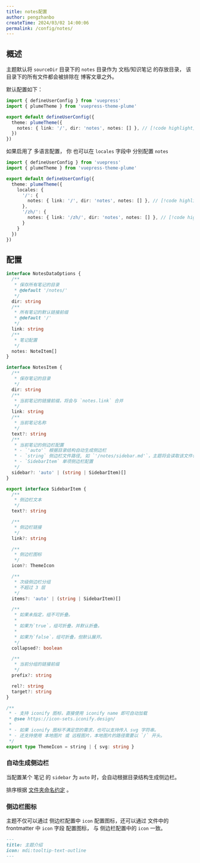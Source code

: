 ```yaml
---
title: notes配置
author: pengzhanbo
createTime: 2024/03/02 14:00:06
permalink: /config/notes/
---
```


## 概述

主题默认将 `sourceDir` 目录下的 `notes` 目录作为 文档/知识笔记 的存放目录，
该目录下的所有文件都会被排除在 博客文章之外。

默认配置如下：

```ts
import { defineUserConfig } from 'vuepress'
import { plumeTheme } from 'vuepress-theme-plume'

export default defineUserConfig({
  theme: plumeTheme({
    notes: { link: '/', dir: 'notes', notes: [] }, // [!code highlight]
  })
})
```

如果启用了 多语言配置， 你 也可以在 `locales` 字段中 分别配置 `notes`

```ts
import { defineUserConfig } from 'vuepress'
import { plumeTheme } from 'vuepress-theme-plume'

export default defineUserConfig({
  theme: plumeTheme({
    locales: {
      '/': {
        notes: { link: '/', dir: 'notes', notes: [] }, // [!code highlight]
      },
      '/zh/': {
        notes: { link: '/zh/', dir: 'notes', notes: [] }, // [!code highlight]
      }
    }
  })
})
```

## 配置

```ts
interface NotesDataOptions {
  /**
   * 保存所有笔记的目录
   * @default '/notes/'
   */
  dir: string
  /**
   * 所有笔记的默认链接前缀
   * @default '/'
   */
  link: string
  /**
   * 笔记配置
   */
  notes: NoteItem[]
}

interface NotesItem {
  /**
   * 保存笔记的目录
   */
  dir: string
  /**
   * 当前笔记的链接前缀，将会与 `notes.link` 合并
   */
  link: string
  /**
   * 当前笔记名称
   */
  text?: string
  /**
   * 当前笔记的侧边栏配置
   * - `'auto'` 根据目录结构自动生成侧边栏
   * - `string` 侧边栏文件路径, 如 `'/notes/sidebar.md'`，主题将会读取该文件作为侧边栏
   * - `SidebarItem` 单项侧边栏配置
   */
  sidebar?: 'auto' | (string | SidebarItem)[]
}

export interface SidebarItem {
  /**
   * 侧边栏文本
   */
  text?: string

  /**
   * 侧边栏链接
   */
  link?: string

  /**
   * 侧边栏图标
   */
  icon?: ThemeIcon

  /**
   * 次级侧边栏分组
   * 不超过 3 层
   */
  items?: 'auto' | (string | SidebarItem)[]

  /**
   * 如果未指定，组不可折叠。
   *
   * 如果为`true`，组可折叠，并默认折叠。
   *
   * 如果为`false`，组可折叠，但默认展开。
   */
  collapsed?: boolean

  /**
   * 当前分组的链接前缀
   */
  prefix?: string

  rel?: string
  target?: string
}

/**
 * - 支持 iconify 图标，直接使用 iconify name 即可自动加载
 * @see https://icon-sets.iconify.design/
 *
 * - 如果 iconify 图标不满足您的需求，也可以支持传入 svg 字符串。
 * - 还支持使用 本地图片 或 远程图片，本地图片的路径需要以 `/` 开头。
 */
export type ThemeIcon = string | { svg: string }
```

### 自动生成侧边栏

当配置某个 笔记 的 `sidebar` 为 `auto` 时，会自动根据目录结构生成侧边栏。

排序根据 [文件夹命名约定](/guide/write/#文件夹命名约定) 。

### 侧边栏图标

主题不仅可以通过 侧边栏配置中 `icon` 配置图标，还可以通过 文件中的 frontmatter 中 `icon` 字段 配置图标，
与 侧边栏配置中的 `icon` 一致。

```md
---
title: 主题介绍
icon: mdi:tooltip-text-outline
---
```
